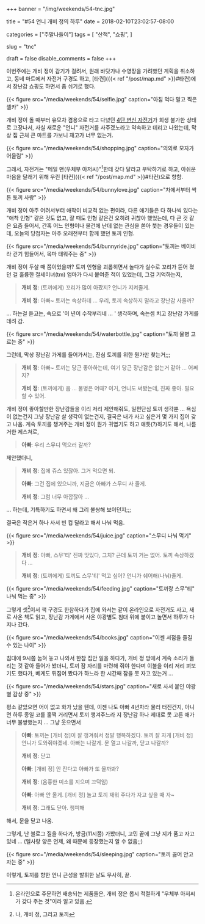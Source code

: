 +++
banner = "/img/weekends/54-tnc.jpg"

title = "#54 언니 개비 정의 하루"
date = 2018-02-10T23:02:57-08:00

categories = ["주말나들이"]
tags = [
    "산책",
    "쇼핑",
]

slug = "tnc"

draft = false
disable_comments = false
+++

이번주에는 개비 정이 감기가 걸려서, 원래 바닷가나 수영장을 가려했던
계획을 취소하고, 동네 마트에서 자전거 구경도 하고,
[타컨]({{< ref "/post/map.md" >}}#타컨)에서 장난감 쇼핑도 하면서 좀 쉬기로 했다.

<!--more-->

{{< figure src="/media/weekends/54/selfie.jpg"
  caption="아침 먹다 말고 찍은 셀카" >}}

개비 정이 돌 때부터 유모차 겸용으로 타고 다녔던 [4단 변신
자전거](https://www.radioflyer.com/4-in-1-stroll-n-trike.html)가 회생 불가한
상태로 고장나서, 사실 새로운 "언니" 자전거를 사주겠노라고 약속하고 데리고
나왔는데, 막상 집 근처 큰 마트를 가보니 재고가 너무 없는거.

{{< figure src="/media/weekends/54/shopping.jpg"
  caption="의외로 모자가 어울림" >}}

그래서, 자전거는 "메일 맨(우체부 아저씨)"[^mailman]한테 갖다 달라고
부탁하기로 하고, 아쉬운 마음을 달래기 위해 우린
[타컨]({{< ref "/post/map.md" >}}#타컨)으로 향함.

[^mailman]: 온라인으로 주문하면 배송되는 제품들은, 개비 정은 몹시 적절하게 "우체부 아저씨가 갖다 주는 것"이라 알고 있음.

{{< figure src="/media/weekends/54/bunnylove.jpg"
  caption="차에서부터 싹튼 토끼 사랑" >}}

개비 정이 아주 어려서부터 애착이 비교적 없는 편이라, 다른 애기들은 다 하나씩
있다는 "애착 인형" 같은 것도 없고, 잘 때도 인형 같은건 오히려 귀찮아 했었는데,
다 큰 것 같은 요즘 들어서, 간혹 어느 인형이나 물건에 난데 없는 관심을
쏟아 붓는 경우들이 있는데, 오늘의 당첨자는 아주 오래전부터 함께 했던 토끼 인형.

{{< figure src="/media/weekends/54/bunnyride.jpg"
  caption="토끼는 베이비라 걷기 힘들어서, 목마 태워주는 중" >}}

개비 정이 두살 때 쯤이었을까? 토끼 인형을 괴롭히면서 놀다가 실수로 꼬리가
뜯어 졌던 걸 훌륭한 절세미녀(tm) 엄마가 다시 붙여준 적이 있었는데, 그걸
기억하는지,

> **개비 정**: (토끼에게) 꼬리가 많이 아팠지? 언니가 지켜줄게.
>
> **개비 정**: 아빠~ 토끼는 속상하데 … 우리, 토끼 속상하지 말라고 장난감 사줄까?

… 하는걸 듣고는, 속으로 '이 년이 수작부리네 … ' 생각하며, 속는셈 치고 장난감
가게를 데려 감.

{{< figure src="/media/weekends/54/waterbottle.jpg"
  caption="토끼 물병 고르는 중" >}}

그런데, 막상 장난감 가게를 들어가서는, 진심 토끼를 위한 뭔가만 찾는거;;;

> **개비 정**: 아빠~ 토끼는 당근 좋아하는데, 여기 당근 장난감은 없는거 같아 … 어쩌지?
>
> **개비 정**: (토끼에게) 음 … 물병은 어때? 이거, 언니도 써봤는데, 진짜 좋아. 필요할 수 있어.

개비 정이 좋아할만한 장난감들을 이리 저리 제안해줘도, 일편단심 토끼 생각뿐 …
욕심이 없는건지 그냥 장난감 살 생각이 없는건지, 결국은 내가 사고 싶은거 몇 가지
집어 갖고 나옴.
계속 토끼를 챙겨주는 개비 정이 뭔가 귀엽기도 하고 애틋(?)하기도 해서, 나름
거한 제스쳐로,

> **아빠**: 우리 스무디 먹으러 갈까?

제안했더니,

> **개비 정**: 집에 쥬스 있잖아. 그거 먹으면 되.
>
> **아빠**: 그건 집에 있으니까, 지금은 아빠가 스무디 사 줄게.
>
> **개비 정**: 그럼 너무 아깝잖아 …

… 하는데, 기특하기도 하면서 왜 그리 불쌍해 보이던지;;;

결국은 작은거 하나 사서 빈 컵 달라고 해서 나눠 먹음.

{{< figure src="/media/weekends/54/juice.jpg"
  caption="스무디 나눠 먹기" >}}

> **개비 정**: 아빠, 스무'티' 진짜 맛있다, 그치? 근데 토끼 거는 없어.
> 토끼 속상하겠다 …
>
> **개비 정**: (토끼에게) 토끼도 스무'티' 먹고 싶어? 언니가 쉐어해(나눠)줄게.

{{< figure src="/media/weekends/54/feeding.jpg"
  caption="토끼랑 스무\"티\" 나눠 먹는 중" >}}

그렇게 셋[^2]이서 책 구경도 한참하다가 집에 와서는 같이 온라인으로 자전거도
사고, 새로 사온 책도 읽고, 장난감 가게에서 사온 야광별도 침대 위에 붙이고
놀면서 하루가 다 지나 갔다.

[^2]: 나, 개비 정, 그리고 토끼

{{< figure src="/media/weekends/54/books.jpg"
  caption="이젠 서점을 즐길 수 있는 나이" >}}

침대에 9시쯤 눕혀 놓고 나와서 한참 집안 일을 하다가, 개비 정 방에서 계속
소리가 들리는 것 같아 들어가 봤더니, 토끼 잠 자리를 마련해 줘야 한다며
이불을 이리 저리 펴보기도 했다가, 베게도 뒤집어 봤다가 하느라 한 시간째
잠을 못 자고 있는거 …

{{< figure src="/media/weekends/54/stars.jpg"
  caption="새로 사서 붙인 야광별 감상 중" >}}

평소 같았으면 어이 없고 화가 났을 텐데, 이젠 나도 아빠 4년차라 물러 터진건지,
아니면 하루 종일 코를 훌쩍 거리면서 토끼 챙겨주느라 지 장난감 하나 제대로
못 고른 애가 너무 불쌍했는지 … 그냥 웃으면서

> **아빠**: 토끼는 [개비 정]이 잘 챙겨줘서 정말 행복하겠다. 토끼 잘 자게
> [개비 정] 언니가 도와줘야겠네. 아빠는 나갈게. 문 열고 나갈까, 닫고 나갈까?
>
> **개비 정**: 닫고
>
> **아빠**: [개비 정] 안 잔다고 아빠가 또 올까봐?
>
> **개비 정**: (음흉한 미소를 지으며 끄덕임)
>
> **아빠**: 아빠 안 올게. [개비 정] 놀고 토끼 재워 주다가 자고 싶을 때 자~
>
> **개비 정**: 그래도 닫아. 챙피해

해서, 문을 닫고 나옴.

그렇게, 난 블로그 질을 하다가, 방금(11시쯤) 가봤더니, 고민 끝에 그냥 지가
품고 자고 있네 … (엘사랑 양은 언제, 왜 때문에 등장했는지 알 수 없음;;)

{{< figure src="/media/weekends/54/sleeping.jpg"
  caption="토끼 끓어 안고 자는 중" >}}

이렇게, 토끼를 향한 언니 근성을 발휘한 날도 무사히, 끝.

